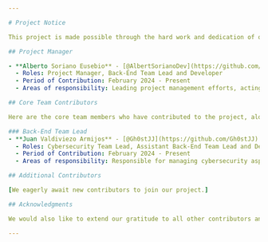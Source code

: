 ```yaml
---

# Project Notice

This project is made possible through the hard work and dedication of our team. Below is a list of contributors who have played a significant role in the development of this project.

## Project Manager

- **Alberto Soriano Eusebio** - [@AlbertSorianoDev](https://github.com/AlbertSorianoDev)
  - Roles: Project Manager, Back-End Team Lead and Developer
  - Period of Contribution: February 2024 - Present
  - Areas of responsibility: Leading project management efforts, acting as the primary guide for the back-end development team, and directly contributing to server-side logic, database management, and API development to ensure high-quality application performance and reliability.

## Core Team Contributors

Here are the core team members who have contributed to the project, along with their roles and areas of responsibility.

### Back-End Team Lead
- **Juan Valdiviezo Armijos** - [@Gh0stJJ](https://github.com/Gh0stJJ)
  - Roles: Cybersecurity Team Lead, Assistant Back-End Team Lead and Developer
  - Period of Contribution: February 2024 - Present
  - Areas of responsibility: Responsible for managing cybersecurity aspects to ensure the safety and security of our applications and data. Serving as a secondary guide for the back-end development team, supporting in overseeing server-side logic, database management, and API development.

## Additional Contributors

[We eagerly await new contributors to join our project.]

## Acknowledgments

We would also like to extend our gratitude to all other contributors and community members who have offered suggestions, submitted issues, or provided feedback on the project. Your contributions are greatly appreciated.

---
```

